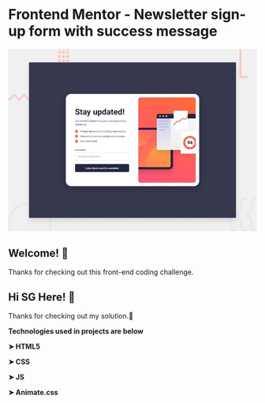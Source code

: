 # Frontend Mentor - Newsletter sign-up form with success message

![Design preview for the Newsletter sign-up form with success message coding challenge](./design/desktop-preview.jpg)

## Welcome! 👋

Thanks for checking out this front-end coding challenge.
## Hi SG Here! 👋


Thanks for checking out my solution.🚀

**Technologies used in projects are below**

**➤ HTML5**

**➤ CSS**

**➤ JS**

**➤ Animate.css**